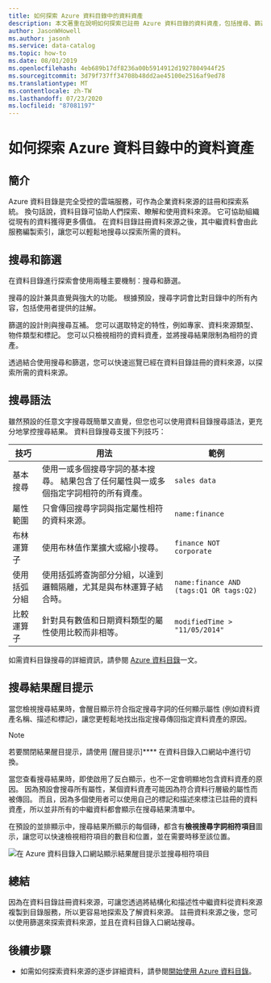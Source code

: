 ```yaml
---
title: 如何探索 Azure 資料目錄中的資料資產
description: 本文著重在說明如何探索已註冊 Azure 資料目錄的資料資產，包括搜尋、篩選 Azure 資料目錄入口網站，以及使用其結果醒目提示功能。
author: JasonWHowell
ms.author: jasonh
ms.service: data-catalog
ms.topic: how-to
ms.date: 08/01/2019
ms.openlocfilehash: 4eb689b17df8236a00b5914912d1927804944f25
ms.sourcegitcommit: 3d79f737ff34708b48dd2ae45100e2516af9ed78
ms.translationtype: MT
ms.contentlocale: zh-TW
ms.lasthandoff: 07/23/2020
ms.locfileid: "87081197"
---
```

# <a name="how-to-discover-data-sources-in-azure-data-catalog"></a>如何探索 Azure 資料目錄中的資料資產

## <a name="introduction"></a>簡介

Azure 資料目錄是完全受控的雲端服務，可作為企業資料來源的註冊和探索系統。 換句話說，資料目錄可協助人們探索、瞭解和使用資料來源。 它可協助組織從現有的資料獲得更多價值。 在資料目錄註冊資料來源之後，其中繼資料會由此服務編製索引，讓您可以輕鬆地搜尋以探索所需的資料。

## <a name="searching-and-filtering"></a>搜尋和篩選

在資料目錄進行探索會使用兩種主要機制：搜尋和篩選。

搜尋的設計兼具直覺與強大的功能。 根據預設，搜尋字詞會比對目錄中的所有內容，包括使用者提供的註解。

篩選的設計則與搜尋互補。 您可以選取特定的特性，例如專家、資料來源類型、物件類型和標記。 您可以只檢視相符的資料資產，並將搜尋結果限制為相符的資產。

透過結合使用搜尋和篩選，您可以快速巡覽已經在資料目錄註冊的資料來源，以探索所需的資料來源。

## <a name="search-syntax"></a>搜尋語法

雖然預設的任意文字搜尋既簡單又直覺，但您也可以使用資料目錄搜尋語法，更充分地掌控搜尋結果。 資料目錄搜尋支援下列技巧：

| 技巧 | 用法 | 範例 |
| --- | --- | --- |
| 基本搜尋 |使用一或多個搜尋字詞的基本搜尋。 結果包含了任何屬性與一或多個指定字詞相符的所有資產。 |`sales data` |
| 屬性範圍 |只會傳回搜尋字詞與指定屬性相符的資料來源。 |`name:finance` |
| 布林運算子 |使用布林值作業擴大或縮小搜尋。 |`finance NOT corporate` |
| 使用括弧分組 |使用括弧將查詢部分分組，以達到邏輯隔離，尤其是與布林運算子結合時。 |`name:finance AND (tags:Q1 OR tags:Q2)` |
| 比較運算子 |針對具有數值和日期資料類型的屬性使用比較而非相等。 |`modifiedTime > "11/05/2014"` |

如需資料目錄搜尋的詳細資訊，請參閱 [Azure 資料目錄](/rest/api/datacatalog/#search-syntax-reference)一文。

## <a name="hit-highlighting"></a>搜尋結果醒目提示

當您檢視搜尋結果時，會醒目顯示符合指定搜尋字詞的任何顯示屬性 (例如資料資產名稱、描述和標記)，讓您更輕鬆地找出指定搜尋傳回指定資料資產的原因。

> [!NOTE]
> 若要關閉結果醒目提示，請使用 [醒目提示]**** 在資料目錄入口網站中進行切換。

當您查看搜尋結果時，即使啟用了反白顯示，也不一定會明顯地包含資料資產的原因。 因為預設會搜尋所有屬性，某個資料資產可能因為符合資料行層級的屬性而被傳回。 而且，因為多個使用者可以使用自己的標記和描述來標注已註冊的資料資產，所以並非所有的中繼資料都會顯示在搜尋結果清單中。

在預設的並排顯示中，搜尋結果所顯示的每個磚，都含有**檢視搜尋字詞相符項目**圖示，讓您可以快速檢視相符項目的數目和位置，並在需要時移至該位置。

 ![在 Azure 資料目錄入口網站顯示結果醒目提示並搜尋相符項目](./media/data-catalog-how-to-discover/search-matches.png)

## <a name="summary"></a>總結

因為在資料目錄註冊資料來源，可讓您透過將結構化和描述性中繼資料從資料來源複製到目錄服務，所以更容易地探索及了解資料來源。 註冊資料來源之後，您可以使用篩選來探索資料來源，並且在資料目錄入口網站搜尋。

## <a name="next-steps"></a>後續步驟

* 如需如何探索資料來源的逐步詳細資料，請參閱[開始使用 Azure 資料目錄](data-catalog-get-started.md)。
